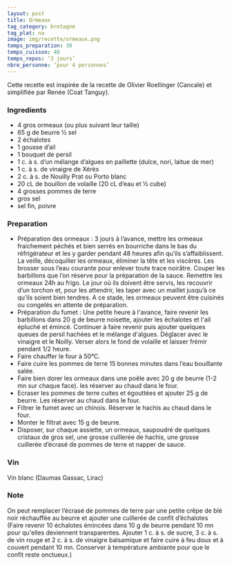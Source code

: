 ```yaml
---
layout: post
title: Ormeaux
tag_category: bretagne
tag_plat: na
image: img/recette/ormeaux.png
temps_preparation: 30
temps_cuisson: 40
temps_repos: ‘3 jours’
nbre_personne: ‘pour 4 personnes’
---
```

Cette recette est inspirée de la recette de Olivier Roellinger (Cancale) et simplifiée par Renée (Coat Tanguy).

### Ingredients
* 4 gros ormeaux (ou plus suivant leur taille)
* 65 g de beurre ½ sel
* 2 échalotes
* 1 gousse d’ail
* 1 bouquet de persil
* 1 c. à s. d’un mélange d’algues en paillette (dulce, nori, laitue de mer)
* 1 c. à s. de vinaigre de Xérès
* 2 c. à s. de Nouilly Prat ou Porto blanc
* 20 cL de bouillon de volaille (20 cL d’eau et ½ cube)
* 4 grosses pommes de terre
* gros sel
* sel fin, poivre

### Preparation
* Préparation des ormeaux : 3 jours à l’avance, mettre les ormeaux fraichement péchés et bien serrés en bourriche dans le bas du réfrigérateur et les y garder pendant 48 heures  afin qu’ils s’affaiblissent. La veille, décoquiller les ormeaux, éliminer la tête et les viscères. Les brosser sous l’eau courante pour enlever toute trace noirâtre. Couper les barbillons que l’on réserve pour la préparation de la sauce. Remettre les ormeaux 24h au frigo. Le jour où ils doivent être servis, les recouvrir d’un torchon et, pour les attendrir, les taper avec un maillet jusqu’à ce qu’ils soient bien tendres. A ce stade, les ormeaux peuvent être cuisinés ou congelés en attente de préparation.
* Préparation du fumet : Une petite heure à l'avance, faire revenir les barbillons dans 20 g de beurre noisette, ajouter les échalotes et l'ail épluché et émincé. Continuer à faire revenir puis ajouter quelques queues de persil hachées et le mélange d'algues. Déglacer avec le vinaigre et le Noilly. Verser alors le fond de volaille et laisser frémir pendant 1/2 heure.
* Faire chauffer le four à 50°C.
* Faire cuire les pommes de terre 15 bonnes minutes dans l’eau bouillante salée.
* Faire bien dorer les ormeaux dans une poêle avec 20 g de beurre (1-2 mn sur chaque face). les réserver au chaud dans le four.
* Ecraser les pommes de terre cuites et égouttées et ajouter 25 g de beurre. Les réserver au chaud dans le four.
* Filtrer le fumet avec un chinois. Réserver le hachis au chaud dans le four.
* Monter le filtrat avec 15 g de beurre.
* Disposer, sur chaque assiette, un ormeaux, saupoudré de quelques cristaux de gros sel, une grosse cuillerée de hachis, une grosse cuillerée d’écrasé de pommes de terre et napper de sauce.  

### Vin
Vin blanc (Daumas Gassac, Lirac)

### Note
On peut remplacer l’écrasé de pommes de terre par une petite crêpe de blé noir réchauffée au beurre et ajouter une cuillerée de confit d’échalotes (Faire revenir 10 échalotes émincées dans 10 g de beurre pendant 10 mn pour qu'elles deviennent transparentes. Ajouter 1 c. à s. de sucre, 3 c. à s. de vin rouge et 2 c. à s. de vinaigre balsamique et faire cuire à feu doux et à couvert pendant 10 mn. Conserver à température ambiante pour que le confit reste onctueux.)

